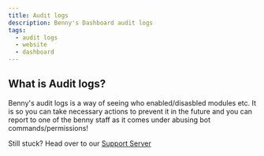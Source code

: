```yaml
---
title: Audit logs 
description: Benny's Dashboard audit logs
tags: 
  - audit logs
  - website
  - dashboard
---
```


## What is Audit logs?

Benny's audit logs is a way of seeing who enabled/disasbled modules etc. It is so you can take necessary actions to prevent it in the future and you can report to one of the benny staff as it comes under abusing bot commands/permissions!

Still stuck? Head over to our [Support Server](https://benny.sh/support)
